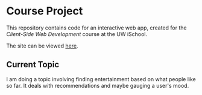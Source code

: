 # Course Project

This repository contains code for an interactive web app, created for the _Client-Side Web Development_ course at the UW iSchool.

The site can be viewed [here](https://info340c-au18.github.io/stage-0-topic-proposal-yulongtan/).

## Current Topic 
I am doing a topic involving finding entertainment based on what people like so far. It deals with recommendations and maybe gauging a user's mood. 
